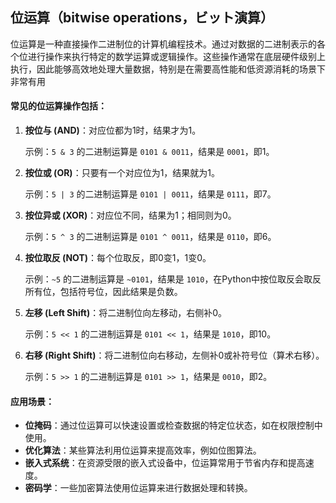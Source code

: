 ## 位运算（bitwise operations，ビット演算）

位运算是一种直接操作二进制位的计算机编程技术。通过对数据的二进制表示的各个位进行操作来执行特定的数学运算或逻辑操作。这些操作通常在底层硬件级别上执行，因此能够高效地处理大量数据，特别是在需要高性能和低资源消耗的场景下非常有用

#### 常见的位运算操作包括：

1. **按位与 (AND)**：对应位都为1时，结果才为1。

   示例：`5 & 3` 的二进制运算是 `0101 & 0011`，结果是 `0001`，即1。

2. **按位或 (OR)**：只要有一个对应位为1，结果就为1。

   示例：`5 | 3` 的二进制运算是 `0101 | 0011`，结果是 `0111`，即7。

3. **按位异或 (XOR)**：对应位不同，结果为1；相同则为0。

   示例：`5 ^ 3` 的二进制运算是 `0101 ^ 0011`，结果是 `0110`，即6。

4. **按位取反 (NOT)**：每个位取反，即0变1，1变0。

   示例：`~5` 的二进制运算是 `~0101`，结果是 `1010`，在Python中按位取反会取反所有位，包括符号位，因此结果是负数。

5. **左移 (Left Shift)**：将二进制位向左移动，右侧补0。

   示例：`5 << 1` 的二进制运算是 `0101 << 1`，结果是 `1010`，即10。

6. **右移 (Right Shift)**：将二进制位向右移动，左侧补0或补符号位（算术右移）。

   示例：`5 >> 1` 的二进制运算是 `0101 >> 1`，结果是 `0010`，即2。

#### 应用场景：

- **位掩码**：通过位运算可以快速设置或检查数据的特定位状态，如在权限控制中使用。
- **优化算法**：某些算法利用位运算来提高效率，例如位图算法。
- **嵌入式系统**：在资源受限的嵌入式设备中，位运算常用于节省内存和提高速度。
- **密码学**：一些加密算法使用位运算来进行数据处理和转换。